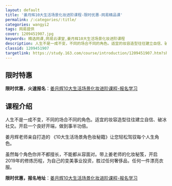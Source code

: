 ```yaml
---
layout: default
title: '姜月辉10大生活场景化妆进阶课程-限时优惠-网易精品课'
permalink: /:categories/:title/
categories: wangyi2
tags: 网易提供
cover: 1209451907.jpg
keywords: 精选网课,网易云课堂,姜月辉10大生活场景化妆进阶课程
description: 人生不是一成不变，不同的场合不同的角色。适宜的妆容造型往往建立自信、破冰社交。开启一个良好开端，做到事半功倍。姜月辉老师
classid: 1209451907
targetlink: https://study.163.com/course/introduction/1209451907.htm?share=1&shareId=1025206652&utm_campaign=share&utm_medium=iphoneShare&utm_source=&utm_u=1025206652
---
```


## 限时特惠

**限时优惠，火速报名**：[姜月辉10大生活场景化妆进阶课程-报名学习](https://study.163.com/course/introduction/1209451907.htm?share=1&shareId=1025206652&utm_campaign=share&utm_medium=iphoneShare&utm_source=&utm_u=1025206652)

## 课程介绍

人生不是一成不变，不同的场合不同的角色。适宜的妆容造型往往建立自信、破冰社交。开启一个良好开端，做到事半功倍。

姜月辉老师亲自打造的 《10大生活场景角色妆秘籍》让您轻松驾驭每个人生角色。

虽然每个角色你并不都擅长，不能都从容面对。带上姜老师的化妆秘笈，开启2019年的修炼历程，为自己的变美事业投资，胜过任何奢侈品，任何一件漂亮衣服。

**限时优惠，报名地址**：[姜月辉10大生活场景化妆进阶课程-报名学习](https://study.163.com/course/introduction/1209451907.htm?share=1&shareId=1025206652&utm_campaign=share&utm_medium=iphoneShare&utm_source=&utm_u=1025206652)

